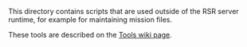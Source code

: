 This directory contains scripts that are used outside of the RSR server runtime,
for example for maintaining mission files.

These tools are described on the [Tools wiki page](https://github.com/ModernColdWar/RedStormRising/wiki/Tools).